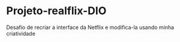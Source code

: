 # Projeto-realflix-DIO
Desafio de recriar a interface da Netflix e modifica-la usando minha criatividade

